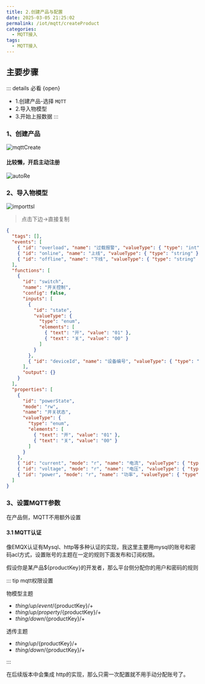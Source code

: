 ```yaml
---
title: 2.创建产品与配置
date: 2025-03-05 21:25:02
permalink: /iot/mqtt/createProduct
categories:
  - MQTT接入
tags:
  - MQTT接入
---
```


## 主要步骤

::: details 必看 {open}

- 1.创建产品-选择 `MQTT`
- 2.导入物模型
- 3.开始上报数据
  :::

### 1、创建产品

![mqttCreate](/02/mqtt/mqttCreate.png "mqttCreate")

#### 比较懒，开启主动注册

![autoRe](/02/mqtt/autoRe.png "autoRe")

### 2、导入物模型

![importtsl](/02/mqtt/importtsl.png "importtsl")

> 点击下边->直接复制

```json
{
  "tags": [],
  "events": [
    { "id": "overload", "name": "过载报警", "valueType": { "type": "int", "unit": "W" } },
    { "id": "online", "name": "上线", "valueType": { "type": "string" } },
    { "id": "offline", "name": "下线", "valueType": { "type": "string" } }
  ],
  "functions": [
    {
      "id": "switch",
      "name": "开关控制",
      "config": false,
      "inputs": [
        {
          "id": "state",
          "valueType": {
            "type": "enum",
            "elements": [
              { "text": "开", "value": "01" },
              { "text": "关", "value": "00" }
            ]
          }
        },
        { "id": "deviceId", "name": "设备编号", "valueType": { "type": "string", "expands": { "maxLength": "50" } } }
      ],
      "output": {}
    }
  ],
  "properties": [
    {
      "id": "powerState",
      "mode": "rw",
      "name": "开关状态",
      "valueType": {
        "type": "enum",
        "elements": [
          { "text": "开", "value": "01" },
          { "text": "关", "value": "00" }
        ]
      }
    },
    { "id": "current", "mode": "r", "name": "电流", "valueType": { "type": "float", "unit": "A" } },
    { "id": "voltage", "mode": "r", "name": "电压", "valueType": { "type": "float", "unit": "V" } },
    { "id": "power", "mode": "r", "name": "功率", "valueType": { "type": "int", "unit": "W" } }
  ]
}
```

### 3、设置MQTT参数

在产品侧，MQTT不用额外设置

#### 3.1 MQTT认证

像EMQX认证有Mysql、http等多种认证的实现，我这里主要用mysql的账号和密码acl方式，设置账号的主题在一定的规则下面发布和订阅权限。

假设你是某产品${productKey}的开发者，那么平台侧分配你的用户和密码的规则

::: tip mqtt权限设置

物模型主题

- $thing/up/event/${productKey}/+
- $thing/up/property/${productKey}/+
- $thing/down/${productKey}/+

透传主题

- $thing/up/${productKey}/+
- $thing/down/${productKey}/+

:::

在后续版本中会集成 http的实现，那么只需一次配置就不用手动分配账号了。
